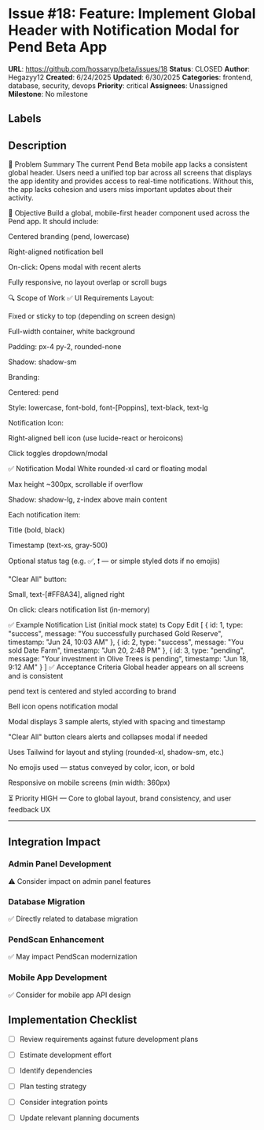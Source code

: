 # Issue #18: Feature: Implement Global Header with Notification Modal for Pend Beta App

**URL**: https://github.com/hossaryp/beta/issues/18
**Status**: CLOSED
**Author**: Hegazyy12
**Created**: 6/24/2025
**Updated**: 6/30/2025
**Categories**: frontend, database, security, devops
**Priority**: critical
**Assignees**: Unassigned
**Milestone**: No milestone

## Labels


## Description
🧠 Problem Summary
The current Pend Beta mobile app lacks a consistent global header. Users need a unified top bar across all screens that displays the app identity and provides access to real-time notifications. Without this, the app lacks cohesion and users miss important updates about their activity.

🎯 Objective
Build a global, mobile-first header component used across the Pend app. It should include:

Centered branding (pend, lowercase)

Right-aligned notification bell

On-click: Opens modal with recent alerts

Fully responsive, no layout overlap or scroll bugs

🔍 Scope of Work
✅ UI Requirements
Layout:

Fixed or sticky to top (depending on screen design)

Full-width container, white background

Padding: px-4 py-2, rounded-none

Shadow: shadow-sm

Branding:

Centered: pend

Style: lowercase, font-bold, font-[Poppins], text-black, text-lg

Notification Icon:

Right-aligned bell icon (use lucide-react or heroicons)

Click toggles dropdown/modal

✅ Notification Modal
White rounded-xl card or floating modal

Max height ~300px, scrollable if overflow

Shadow: shadow-lg, z-index above main content

Each notification item:

Title (bold, black)

Timestamp (text-xs, gray-500)

Optional status tag (e.g. ✅, ❗ — or simple styled dots if no emojis)

"Clear All" button:

Small, text-[#FF8A34], aligned right

On click: clears notification list (in-memory)

✅ Example Notification List (initial mock state)
ts
Copy
Edit
[
  {
    id: 1,
    type: "success",
    message: "You successfully purchased Gold Reserve",
    timestamp: "Jun 24, 10:03 AM"
  },
  {
    id: 2,
    type: "success",
    message: "You sold Date Farm",
    timestamp: "Jun 20, 2:48 PM"
  },
  {
    id: 3,
    type: "pending",
    message: "Your investment in Olive Trees is pending",
    timestamp: "Jun 18, 9:12 AM"
  }
]
✅ Acceptance Criteria
 Global header appears on all screens and is consistent

 pend text is centered and styled according to brand

 Bell icon opens notification modal

 Modal displays 3 sample alerts, styled with spacing and timestamp

 "Clear All" button clears alerts and collapses modal if needed

 Uses Tailwind for layout and styling (rounded-xl, shadow-sm, etc.)

 No emojis used — status conveyed by color, icon, or bold

 Responsive on mobile screens (min width: 360px)

⏳ Priority
HIGH — Core to global layout, brand consistency, and user feedback UX

---

## Integration Impact

### Admin Panel Development
⚠️ Consider impact on admin panel features

### Database Migration  
✅ Directly related to database migration

### PendScan Enhancement
✅ May impact PendScan modernization

### Mobile App Development
✅ Consider for mobile app API design

## Implementation Checklist
- [ ] Review requirements against future development plans
- [ ] Estimate development effort  
- [ ] Identify dependencies
- [ ] Plan testing strategy
- [ ] Consider integration points
- [ ] Update relevant planning documents

